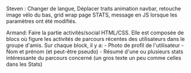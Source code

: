 Steven : Changer de langue, Déplacer traits animation navbar, retouche image vélo du bas, grid wrap page STATS, message en JS lorsque les paramètres ont été modifiés.

Armand: Faire la partie activités/social HTML/CSS.
        Elle est composée de blocs où figure les activités de parcours récentes des utilisateurs dans le groupe d'amis.
        Sur chaque block, il y a:
          - Photo de profil de l'utilisateur 
          - Nom et prénom (et peut-être pseudo)
          - Résumé d'une ou plusieurs stats intéressante du parcours concerné (un gros texte un peu comme celles dans les Stats)
